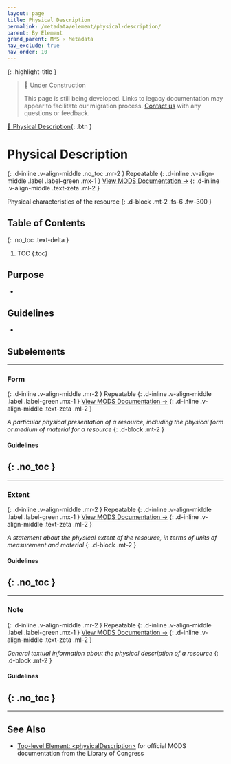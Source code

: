 ```yaml
---
layout: page
title: Physical Description
permalink: /metadata/element/physical-description/
parent: By Element
grand_parent: MMS › Metadata
nav_exclude: true
nav_order: 10
---
```


{: .highlight-title }
> 🚧 Under Construction
>
> This page is still being developed. Links to legacy documentation may appear to facilitate our migration process. [Contact us](/metadata-documentation/contact/) with any questions or feedback.

[📄 Physical Description](https://docs.google.com/document/d/15FXrYe5FxgJt3tlcSMliTP7O3E00NCv_sBlMhXoj3pk/edit){: .btn }

# Physical Description
{: .d-inline .v-align-middle .no_toc .mr-2 }
Repeatable
{: .d-inline .v-align-middle .label .label-green .mx-1 }
[View MODS Documentation →](https://www.loc.gov/standards/mods/userguide/physicaldescription.html)
{: .d-inline .v-align-middle .text-zeta .ml-2 }

Physical characteristics of the resource
{: .d-block .mt-2 .fs-6 .fw-300 }

## Table of Contents
{: .no_toc .text-delta }

1. TOC
{:toc}

## Purpose
- 

## Guidelines
- 

## Subelements

---

### Form
{: .d-inline .v-align-middle .mr-2 }
Repeatable
{: .d-inline .v-align-middle .label .label-green .mx-1 }
[View MODS Documentation →](https://www.loc.gov/standards/mods/userguide/physicaldescription.html#form)
{: .d-inline .v-align-middle .text-zeta .ml-2 }

_A particular physical presentation of a resource, including the physical form or medium of material for a resource_
{: .d-block .mt-2 }

#### Guidelines
{: .no_toc }
- 

---

### Extent
{: .d-inline .v-align-middle .mr-2 }
Repeatable
{: .d-inline .v-align-middle .label .label-green .mx-1 }
[View MODS Documentation →](https://www.loc.gov/standards/mods/userguide/physicaldescription.html#extent)
{: .d-inline .v-align-middle .text-zeta .ml-2 }

_A statement about the physical extent of the resource, in terms of units of measurement and material_
{: .d-block .mt-2 }

#### Guidelines
{: .no_toc }
- 

---

### Note
{: .d-inline .v-align-middle .mr-2 }
Repeatable
{: .d-inline .v-align-middle .label .label-green .mx-1 }
[View MODS Documentation →](https://www.loc.gov/standards/mods/userguide/physicaldescription.html#note)
{: .d-inline .v-align-middle .text-zeta .ml-2 }

_General textual information about the physical description of a resource_
{: .d-block .mt-2 }

#### Guidelines
{: .no_toc }
- 

---

## See Also
- [Top-level Element: &lt;physicalDescription&gt;](https://www.loc.gov/standards/mods/userguide/physicaldescription.html) for official MODS documentation from the Library of Congress